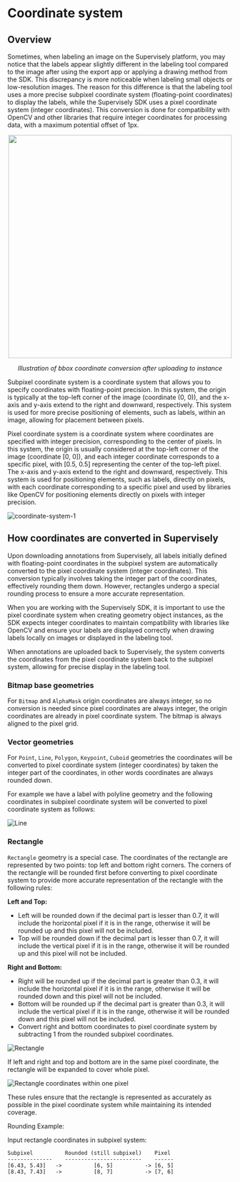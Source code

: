 # Coordinate system

## Overview

Sometimes, when labeling an image on the Supervisely platform, you may notice that the labels appear slightly different in the labeling tool compared to the image after using the export app or applying a drawing method from the SDK. This discrepancy is more noticeable when labeling small objects or low-resolution images. The reason for this difference is that the labeling tool uses a more precise subpixel coordinate system (floating-point coordinates) to display the labels, while the Supervisely SDK uses a pixel coordinate system (integer coordinates). This conversion is done for compatibility with OpenCV and other libraries that require integer coordinates for processing data, with a maximum potential offset of 1px.

<div align="center">
<img src="https://github.com/user-attachments/assets/6dd7156f-ba35-469e-b65b-f7e8ed5be395" width="500"/>
  <p><em>Illustration of bbox coordinate conversion after uploading to instance</em></p>
</div>

Subpixel coordinate system is a coordinate system that allows you to specify coordinates with floating-point precision. In this system, the origin is typically at the top-left corner of the image (coordinate (0, 0)), and the x-axis and y-axis extend to the right and downward, respectively. This system is used for more precise positioning of elements, such as labels, within an image, allowing for placement between pixels.

Pixel coordinate system is a coordinate system where coordinates are specified with integer precision, corresponding to the center of pixels. In this system, the origin is usually considered at the top-left corner of the image (coordinate [0, 0]), and each integer coordinate corresponds to a specific pixel, with [0.5, 0.5] representing the center of the top-left pixel. The x-axis and y-axis extend to the right and downward, respectively. This system is used for positioning elements, such as labels, directly on pixels, with each coordinate corresponding to a specific pixel and used by libraries like OpenCV for positioning elements directly on pixels with integer precision.

![coordinate-system-1](https://github.com/user-attachments/assets/ed6d04e9-7f4f-45f9-b6d4-ee058d6347ee)

## How coordinates are converted in Supervisely

Upon downloading annotations from Supervisely, all labels initially defined with floating-point coordinates in the subpixel system are automatically converted to the pixel coordinate system (integer coordinates). This conversion typically involves taking the integer part of the coordinates, effectively rounding them down. However, rectangles undergo a special rounding process to ensure a more accurate representation.

When you are working with the Supervisely SDK, it is important to use the pixel coordinate system when creating geometry object instances, as the SDK expects integer coordinates to maintain compatibility with libraries like OpenCV and ensure your labels are displayed correctly when drawing labels locally on images or displayed in the labeling tool.

When annotations are uploaded back to Supervisely, the system converts the coordinates from the pixel coordinate system back to the subpixel system, allowing for precise display in the labeling tool.

### Bitmap base geometries

For `Bitmap` and `AlphaMask` origin coordinates are always integer, so no conversion is needed since pixel coordinates are always integer, the origin coordinates are already in pixel coordinate system. The bitmap is always aligned to the pixel grid.

### Vector geometries

For `Point`, `Line`, `Polygon`, `Keypoint`, `Cuboid` geometries the coordinates will be converted to pixel coordinate system (integer coordinates) by taken the integer part of the coordinates, in other words coordinates are always rounded down.

For example we have a label with polyline geometry and the following coordinates in subpixel coordinate system will be converted to pixel coordinate system as follows:

![Line](https://github.com/user-attachments/assets/da0d36cd-1569-4a6d-96e7-fcc8903977e5)

### Rectangle

`Rectangle` geometry is a special case. The coordinates of the rectangle are represented by two points: top left and bottom right corners. The corners of the rectangle will be rounded first before converting to pixel coordinate system to provide more accurate representation of the rectangle with the following rules:

**Left and Top:**
- Left will be rounded down if the decimal part is lesser than 0.7, it will include the horizontal pixel if it is in the range, otherwise it will be rounded up and this pixel will not be included.
- Top will be rounded down if the decimal part is lesser than 0.7, it will include the vertical pixel if it is in the range, otherwise it will be rounded up and this pixel will not be included.

**Right and Bottom:**
- Right will be rounded up if the decimal part is greater than 0.3, it will include the horizontal pixel if it is in the range, otherwise it will be rounded down and this pixel will not be included.
- Bottom will be rounded up if the decimal part is greater than 0.3, it will include the vertical pixel if it is in the range, otherwise it will be rounded down and this pixel will not be included.
- Convert right and bottom coordinates to pixel coordinate system by subtracting 1 from the rounded subpixel coordinates.

![Rectangle](https://github.com/user-attachments/assets/4b7f4e9b-d3a4-45fd-a4d4-63ea320b39f5)

If left and right and top and bottom are in the same pixel coordinate, the rectangle will be expanded to cover whole pixel.

![Rectangle coordinates within one pixel](https://github.com/user-attachments/assets/118ef4b1-3569-42ba-9355-89b7fbf58c2b)

These rules ensure that the rectangle is represented as accurately as possible in the pixel coordinate system while maintaining its intended coverage.

Rounding Example:

Input rectangle coordinates in subpixel system:

```text
Subpixel          Rounded (still subpixel)    Pixel
--------------    ------------------------    ------
[6.43, 5.43]   ->          [6, 5]          -> [6, 5]
[8.43, 7.43]   ->          [8, 7]          -> [7, 6]
```
